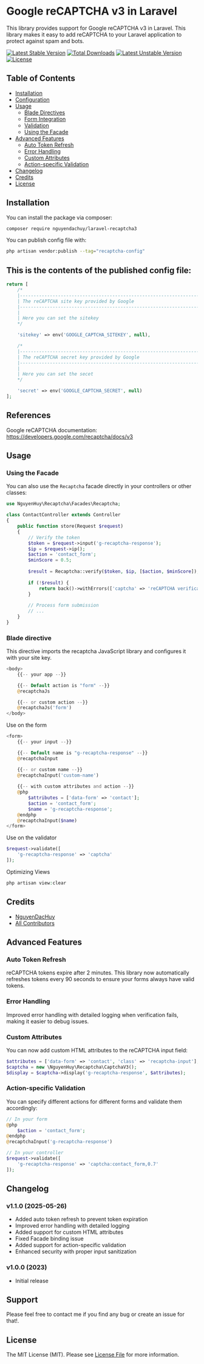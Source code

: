 # Google reCAPTCHA v3 in Laravel

This library provides support for Google reCAPTCHA v3 in Laravel. This library makes it easy to add reCAPTCHA to your Laravel application to protect against spam and bots.

[![Latest Stable Version](https://poser.pugx.org/nguyendachuy/laravel-recaptcha3/v)](//packagist.org/packages/nguyendachuy/laravel-recaptcha3) [![Total Downloads](https://poser.pugx.org/nguyendachuy/laravel-recaptcha3/downloads)](//packagist.org/packages/nguyendachuy/laravel-recaptcha3) [![Latest Unstable Version](https://poser.pugx.org/nguyendachuy/laravel-recaptcha3/v/unstable)](//packagist.org/packages/nguyendachuy/laravel-recaptcha3) [![License](https://poser.pugx.org/nguyendachuy/laravel-recaptcha3/license)](//packagist.org/packages/nguyendachuy/laravel-recaptcha3)

## Table of Contents

- [Installation](#installation)
- [Configuration](#configuration)
- [Usage](#usage)
  - [Blade Directives](#blade-directive)
  - [Form Integration](#form-integration)
  - [Validation](#validation)
  - [Using the Facade](#using-the-facade)
- [Advanced Features](#advanced-features)
  - [Auto Token Refresh](#auto-token-refresh)
  - [Error Handling](#error-handling)
  - [Custom Attributes](#custom-attributes)
  - [Action-specific Validation](#action-specific-validation)
- [Changelog](#changelog)
- [Credits](#credits)
- [License](#license)

## Installation

You can install the package via composer:

```bash
composer require nguyendachuy/laravel-recaptcha3
```

You can publish config file with:

```bash
php artisan vendor:publish --tag="recaptcha-config"
```

## This is the contents of the published config file:
```php
return [
    /*
    |--------------------------------------------------------------------------
    | The reCAPTCHA site key provided by Google
    |--------------------------------------------------------------------------
    |
    | Here you can set the sitekey
    */

    'sitekey' => env('GOOGLE_CAPTCHA_SITEKEY', null),

    /*
    |--------------------------------------------------------------------------
    | The reCAPTCHA secret key provided by Google
    |--------------------------------------------------------------------------
    |
    | Here you can set the secet
    */

    'secret' => env('GOOGLE_CAPTCHA_SECRET', null)
];
```
## References

Google reCAPTCHA documentation: https://developers.google.com/recaptcha/docs/v3

## Usage

### Using the Facade

You can also use the `Recaptcha` facade directly in your controllers or other classes:

```php
use NguyenHuy\Recaptcha\Facades\Recaptcha;

class ContactController extends Controller
{
    public function store(Request $request)
    {
        // Verify the token
        $token = $request->input('g-recaptcha-response');
        $ip = $request->ip();
        $action = 'contact_form';
        $minScore = 0.5;
        
        $result = Recaptcha::verify($token, $ip, [$action, $minScore]);
        
        if (!$result) {
            return back()->withErrors(['captcha' => 'reCAPTCHA verification failed']);
        }
        
        // Process form submission
        // ...
    }
}
```

### Blade directive

This directive imports the recaptcha JavaScript library and configures it with your site key.
```php
<body>
    {{-- your app --}}

    {{-- Default action is "form" --}}
    @recaptchaJs

    {{-- or custom action --}}
    @recaptchaJs('form')
</body>
```

Use on the form

```php
<form>
    {{-- your input --}}

    {{-- Default name is "g-recaptcha-response" --}}
    @recaptchaInput

    {{-- or custom name --}}
    @recaptchaInput('custom-name')
    
    {{-- with custom attributes and action --}}
    @php
        $attributes = ['data-form' => 'contact'];
        $action = 'contact_form';
        $name = 'g-recaptcha-response';
    @endphp
    @recaptchaInput($name)
</form>
```

Use on the validator

```php
$request->validate([
    'g-recaptcha-response' => 'captcha'
]);
```

Optimizing Views

```php
php artisan view:clear
```

## Credits

- [NguyenDacHuy](https://github.com/nguyendachuy)
- [All Contributors](../../contributors)

## Advanced Features

### Auto Token Refresh
reCAPTCHA tokens expire after 2 minutes. This library now automatically refreshes tokens every 90 seconds to ensure your forms always have valid tokens.

### Error Handling
Improved error handling with detailed logging when verification fails, making it easier to debug issues.

### Custom Attributes
You can now add custom HTML attributes to the reCAPTCHA input field:

```php
$attributes = ['data-form' => 'contact', 'class' => 'recaptcha-input'];
$captcha = new \NguyenHuy\Recaptcha\CaptchaV3();
$display = $captcha->display('g-recaptcha-response', $attributes);
```

### Action-specific Validation
You can specify different actions for different forms and validate them accordingly:

```php
// In your form
@php
    $action = 'contact_form';
@endphp
@recaptchaInput('g-recaptcha-response')

// In your controller
$request->validate([
    'g-recaptcha-response' => 'captcha:contact_form,0.7'
]);
```

## Changelog

### v1.1.0 (2025-05-26)

- Added auto token refresh to prevent token expiration
- Improved error handling with detailed logging
- Added support for custom HTML attributes
- Fixed Facade binding issue
- Added support for action-specific validation
- Enhanced security with proper input sanitization

### v1.0.0 (2023)

- Initial release

## Support

Please feel free to contact me if you find any bug or create an issue for that!.

## License

The MIT License (MIT). Please see [License File](LICENSE) for more information.
